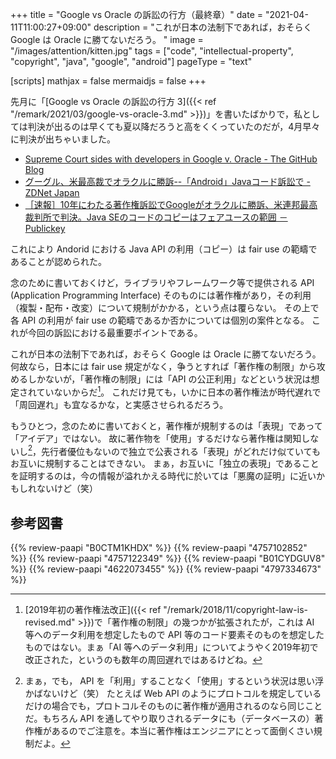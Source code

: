+++
title = "Google vs Oracle の訴訟の行方（最終章）"
date =  "2021-04-11T11:00:27+09:00"
description = "これが日本の法制下であれば，おそらく Google は Oracle に勝てないだろう。 "
image = "/images/attention/kitten.jpg"
tags = ["code", "intellectual-property", "copyright", "java", "google", "android"]
pageType = "text"

[scripts]
  mathjax = false
  mermaidjs = false
+++

先月に「[Google vs Oracle の訴訟の行方 3]({{< ref "/remark/2021/03/google-vs-oracle-3.md" >}})」を書いたばかりで，私としては判決が出るのは早くても夏以降だろうと高をくくっていたのだが，4月早々に判決が出ちゃいました。

- [Supreme Court sides with developers in Google v. Oracle - The GitHub Blog](https://github.blog/2021-04-06-supreme-court-sides-with-developers-in-google-v-oracle/)
- [グーグル、米最高裁でオラクルに勝訴--「Android」Javaコード訴訟で - ZDNet Japan](https://japan.zdnet.com/article/35168881/)
- [［速報］10年にわたる著作権訴訟でGoogleがオラクルに勝訴、米連邦最高裁判所で判決。Java SEのコードのコピーはフェアユースの範囲 － Publickey](https://www.publickey1.jp/blog/21/10googlejava_se.html)

これにより Andorid における Java API の利用（コピー）は fair use の範疇であることが認められた。

念のために書いておくけど，ライブラリやフレームワーク等で提供される API (Application Programming Interface) そのものには著作権があり，その利用（複製・配布・改変）について規制がかかる，という点は覆らない。
その上で各 API の利用が fair use の範疇であるか否かについては個別の案件となる。
これが今回の訴訟における最重要ポイントである。

これが日本の法制下であれば，おそらく Google は Oracle に勝てないだろう。
何故なら，日本には fair use 規定がなく，争うとすれば「著作権の制限」から攻めるしかないが，「著作権の制限」には「API の公正利用」などという状況は想定されていないからだ[^fu1]。
これだけ見ても，いかに日本の著作権法が時代遅れで「周回遅れ」も宜なるかな，と実感させられるだろう。

[^fu1]: [2019年初の著作権法改正]({{< ref "/remark/2018/11/copyright-law-is-revised.md" >}})で「著作権の制限」の幾つかが拡張されたが，これは AI 等へのデータ利用を想定したもので API 等のコード要素そのものを想定したものではない。まぁ「AI 等へのデータ利用」についてようやく2019年初で改正された，というのも数年の周回遅れではあるけどね。

もうひとつ，念のために書いておくと，著作権が規制するのは「表現」であって「アイデア」ではない。
故に著作物を「使用」するだけなら著作権は関知しないし[^use1]，先行者優位もないので独立で公表される「表現」がどれだけ似ていてもお互いに規制することはできない。
まぁ，お互いに「独立の表現」であることを証明するのは，今の情報が溢れかえる時代に於いては「悪魔の証明」に近いかもしれないけど（笑）

[^use1]: まぁ，でも， API を「利用」することなく「使用」するという状況は思い浮かばないけど（笑） たとえば Web API のようにプロトコルを規定しているだけの場合でも，プロトコルそのものに著作権が適用されるのなら同じことだ。もちろん API を通してやり取りされるデータにも（データベースの）著作権があるのでご注意を。本当に著作権はエンジニアにとって面倒くさい規制だよ。

## 参考図書

{{% review-paapi "B0CTM1KHDX" %}} <!-- 著作権法 第4版 -->
{{% review-paapi "4757102852" %}} <!-- 著作権２．０ ウェブ時代の文化発展をめざして -->
{{% review-paapi "4757122349" %}} <!-- 〈反〉知的独占 -->
{{% review-paapi "B01CYDGUV8" %}} <!-- CODE VERSION 2.0 -->
{{% review-paapi "4622073455" %}} <!-- 〈海賊版〉の思想‐18世紀英国の永久コピーライト闘争 -->
{{% review-paapi "4797334673" %}} <!-- インターネットの法と慣習 -->
